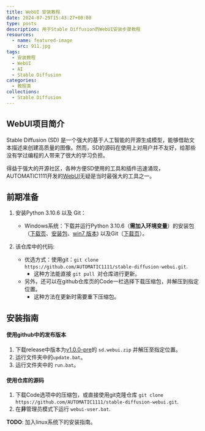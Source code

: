 ```yaml
---
title: WebUI 安装教程
date: 2024-07-29T15:43:27+08:00
type: posts
description: 用于Stable Diffusion的WebUI安装步骤教程
resources:
  - name: featured-image
    src: 911.jpg
tags:
  - 安装教程
  - WebUI
  - AI
  - Stable Diffusion
categories:
  - 教程类
collections:
  - Stable Diffusion
---
```


## WebUI项目简介

Stable Diffusion (SD) 是一个强大的基于人工智能的开源生成模型，能够借助文本描述来创建高质量的图像。然而，SD的源码在使用上对用户并不友好，给那些没有学过编程的人带来了很大的学习负担。

得益于强大的开源社区，各种方便SD使用的工具和插件迅速涌现，AUTOMATIC1111开发的[WebUI](https://github.com/AUTOMATIC1111/stable-diffusion-webui)无疑是当时最强大的工具之一。

## 前期准备

1. 安装Python 3.10.6 以及 Git：

   * Windows系统：下载并运行Python 3.10.6（**需加入环境变量**）的安装包（[下载页](https://www.python.org/downloads/release/python-3106/)、[安装包](https://www.python.org/ftp/python/3.10.6/python-3.10.6-amd64.exe)、[win7 版本](https://github.com/adang1345/PythonWin7/raw/master/3.10.6/python-3.10.6-amd64-full.exe)) 以及Git（[下载页](https://git-scm.com/download/win)）。

2. 该仓库中的代码:

   - 优选方式：使用git：`git clone https://github.com/AUTOMATIC1111/stable-diffusion-webui.git`.
     - 这种方法能直接 `git pull `对仓库进行更新。

   * 另外，还可以在github仓库页的Code一栏选择下载压缩包，并解压到指定位置。
     - 这种方法在更新时需要重下压缩包。



## 安装指南

#### 使用github中的发布版本

1. 下载release中版本为[v1.0.0-pre](https://github.com/AUTOMATIC1111/stable-diffusion-webui/releases/tag/v1.0.0-pre)的 `sd.webui.zip` 并解压至指定位置。
2. 运行文件夹中的`update.bat`。
3. 运行文件夹中的 `run.bat`。

#### 使用仓库的源码

1. 下载Code选项中的压缩包，或直接使用git克隆仓库 `git clone https://github.com/AUTOMATIC1111/stable-diffusion-webui.git`.
2. 在**非**管理员模式下运行 `webui-user.bat`.



**TODO**: 加入linux系统下的安装指南。


